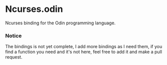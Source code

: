 # Ncurses.odin
Ncurses binding for the Odin programming language.

### Notice
The bindings is not yet complete, I add more bindings as I need them, if you find a function you need and it's not here, feel free to add it and make a pull request.
